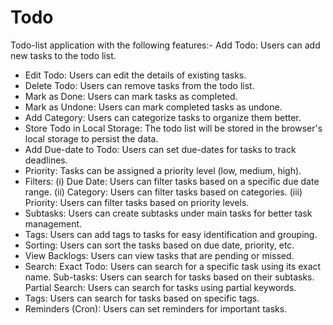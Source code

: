 # Todo

Todo-list application with the following features:- 
Add Todo: Users can add new tasks to the todo list. 
- Edit Todo: Users can edit the details of existing tasks.
- Delete Todo: Users can remove tasks from the todo list.
- Mark as Done: Users can mark tasks as completed.
- Mark as Undone: Users can mark completed tasks as undone.
- Add Category: Users can categorize tasks to organize them better.
- Store Todo in Local Storage: The todo list will be stored in the browser's local storage to persist the data.
- Add Due-date to Todo: Users can set due-dates for tasks to track deadlines.
- Priority: Tasks can be assigned a priority level (low, medium, high).
- Filters:
    (i) Due Date: Users can filter tasks based on a specific due date range.
    (ii) Category: Users can filter tasks based on categories.
    (iii) Priority: Users can filter tasks based on priority levels.
- Subtasks: Users can create subtasks under main tasks for better task management.
- Tags: Users can add tags to tasks for easy identification and grouping.
- Sorting: Users can sort the tasks based on due date, priority, etc.
- View Backlogs: Users can view tasks that are pending or missed.
- Search:
       Exact Todo: Users can search for a specific task using its exact name.
       Sub-tasks: Users can search for tasks based on their subtasks.
      Partial Search: Users can search for tasks using partial keywords.
- Tags: Users can search for tasks based on specific tags.
- Reminders (Cron): Users can set reminders for important tasks.
